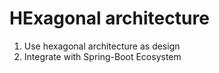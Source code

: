 # HExagonal architecture

1. Use hexagonal architecture as design
2. Integrate with Spring-Boot Ecosystem